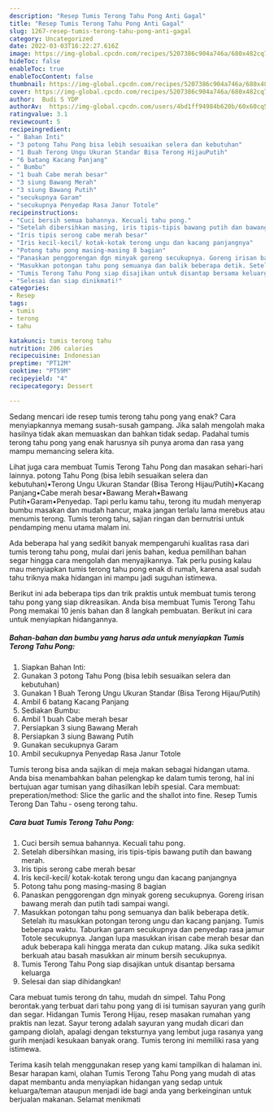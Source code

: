 ```yaml
---
description: "Resep Tumis Terong Tahu Pong Anti Gagal"
title: "Resep Tumis Terong Tahu Pong Anti Gagal"
slug: 1267-resep-tumis-terong-tahu-pong-anti-gagal
category: Uncategorized
date: 2022-03-03T16:22:27.616Z
image: https://img-global.cpcdn.com/recipes/5207386c904a746a/680x482cq70/tumis-terong-tahu-pong-foto-resep-utama.jpg
hideToc: false
enableToc: true
enableTocContent: false
thumbnail: https://img-global.cpcdn.com/recipes/5207386c904a746a/680x482cq70/tumis-terong-tahu-pong-foto-resep-utama.jpg
cover: https://img-global.cpcdn.com/recipes/5207386c904a746a/680x482cq70/tumis-terong-tahu-pong-foto-resep-utama.jpg
author:  Budi S YDP
authorAv:  https://img-global.cpcdn.com/users/4bd1ff94984b620b/60x60cq50/avatar.jpg
ratingvalue: 3.1
reviewcount: 5
recipeingredient:
- " Bahan Inti"
- "3 potong Tahu Pong bisa lebih sesuaikan selera dan kebutuhan"
- "1 Buah Terong Ungu Ukuran Standar Bisa Terong HijauPutih"
- "6 batang Kacang Panjang"
- " Bumbu"
- "1 buah Cabe merah besar"
- "3 siung Bawang Merah"
- "3 siung Bawang Putih"
- "secukupnya Garam"
- "secukupnya Penyedap Rasa Janur Totole"
recipeinstructions:
- "Cuci bersih semua bahannya. Kecuali tahu pong."
- "Setelah dibersihkan masing, iris tipis-tipis bawang putih dan bawang merah."
- "Iris tipis serong cabe merah besar"
- "Iris kecil-kecil/ kotak-kotak terong ungu dan kacang panjangnya"
- "Potong tahu pong masing-masing 8 bagian"
- "Panaskan penggorengan dgn minyak goreng secukupnya. Goreng irisan bawang merah dan putih tadi sampai wangi."
- "Masukkan potongan tahu pong semuanya dan balik beberapa detik. Setelah itu masukkan potongan terong ungu dan kacang panjang. Tumis beberapa waktu. Taburkan garam secukupnya dan penyedap rasa jamur Totole secukupnya. Jangan lupa masukkan irisan cabe merah besar dan aduk beberapa kali hingga merata dan cukup matang. Jika suka sedikit berkuah atau basah masukkan air minum bersih secukupnya."
- "Tumis Terong Tahu Pong siap disajikan untuk disantap bersama keluarga"
- "Selesai dan siap dinikmati!"
categories:
- Resep
tags:
- tumis
- terong
- tahu

katakunci: tumis terong tahu 
nutrition: 206 calories
recipecuisine: Indonesian
preptime: "PT12M"
cooktime: "PT59M"
recipeyield: "4"
recipecategory: Dessert

---
```



Sedang mencari ide resep tumis terong tahu pong yang enak? Cara menyiapkannya memang susah-susah gampang. Jika salah mengolah maka hasilnya tidak akan memuaskan dan bahkan tidak sedap. Padahal tumis terong tahu pong yang enak harusnya sih punya aroma dan rasa yang mampu memancing selera kita.


Lihat juga cara membuat Tumis Terong Tahu Pong dan masakan sehari-hari lainnya. potong Tahu Pong (bisa lebih sesuaikan selera dan kebutuhan)•Terong Ungu Ukuran Standar (Bisa Terong Hijau/Putih)•Kacang Panjang•Cabe merah besar•Bawang Merah•Bawang Putih•Garam•Penyedap. Tapi perlu kamu tahu, terong itu mudah menyerap bumbu masakan dan mudah hancur, maka jangan terlalu lama merebus atau menumis terong. Tumis terong tahu, sajian ringan dan bernutrisi untuk pendamping menu utama malam ini.

Ada beberapa hal yang sedikit banyak mempengaruhi kualitas rasa dari tumis terong tahu pong, mulai dari jenis bahan, kedua pemilihan bahan segar hingga cara mengolah dan menyajikannya. Tak perlu pusing kalau mau menyiapkan tumis terong tahu pong enak di rumah, karena asal sudah tahu triknya maka hidangan ini mampu jadi suguhan istimewa.


Berikut ini ada beberapa tips dan trik praktis untuk membuat tumis terong tahu pong yang siap dikreasikan. Anda bisa membuat Tumis Terong Tahu Pong memakai 10 jenis bahan dan 8 langkah pembuatan. Berikut ini cara untuk menyiapkan hidangannya.

<!--inarticleads1-->

##### Bahan-bahan dan bumbu yang harus ada untuk menyiapkan Tumis Terong Tahu Pong:

1. Siapkan  Bahan Inti:
1. Gunakan 3 potong Tahu Pong (bisa lebih sesuaikan selera dan kebutuhan)
1. Gunakan 1 Buah Terong Ungu Ukuran Standar (Bisa Terong Hijau/Putih)
1. Ambil 6 batang Kacang Panjang
1. Sediakan  Bumbu:
1. Ambil 1 buah Cabe merah besar
1. Persiapkan 3 siung Bawang Merah
1. Persiapkan 3 siung Bawang Putih
1. Gunakan secukupnya Garam
1. Ambil secukupnya Penyedap Rasa Janur Totole


Tumis terong bisa anda sajikan di meja makan sebagai hidangan utama. Anda bisa menambahkan bahan pelengkap ke dalam tumis terong, hal ini bertujuan agar tumisan yang dihasilkan lebih spesial. Cara membuat: preperation/method: Slice the garlic and the shallot into fine. Resep Tumis Terong Dan Tahu - oseng terong tahu. 

<!--inarticleads2-->

##### Cara buat Tumis Terong Tahu Pong:

1. Cuci bersih semua bahannya. Kecuali tahu pong.
1. Setelah dibersihkan masing, iris tipis-tipis bawang putih dan bawang merah.
1. Iris tipis serong cabe merah besar
1. Iris kecil-kecil/ kotak-kotak terong ungu dan kacang panjangnya
1. Potong tahu pong masing-masing 8 bagian
1. Panaskan penggorengan dgn minyak goreng secukupnya. Goreng irisan bawang merah dan putih tadi sampai wangi.
1. Masukkan potongan tahu pong semuanya dan balik beberapa detik. Setelah itu masukkan potongan terong ungu dan kacang panjang. Tumis beberapa waktu. Taburkan garam secukupnya dan penyedap rasa jamur Totole secukupnya. Jangan lupa masukkan irisan cabe merah besar dan aduk beberapa kali hingga merata dan cukup matang. Jika suka sedikit berkuah atau basah masukkan air minum bersih secukupnya.
1. Tumis Terong Tahu Pong siap disajikan untuk disantap bersama keluarga
1. Selesai dan siap dihidangkan!

Cara mebuat tumis terong dn tahu, mudah dn simpel. Tahu Pong berontak.yang terbuat dari tahu pong yang di isi tumisan sayuran yang gurih dan segar. Hidangan Tumis Terong Hijau, resep masakan rumahan yang praktis nan lezat. Sayur terong adalah sayuran yang mudah dicari dan gampang diolah, apalagi dengan teksturnya yang lembut juga rasanya yang gurih menjadi kesukaan banyak orang. Tumis terong ini memiliki rasa yang istimewa. 

Terima kasih telah menggunakan resep yang kami tampilkan di halaman ini. Besar harapan kami, olahan Tumis Terong Tahu Pong yang mudah di atas dapat membantu anda menyiapkan hidangan yang sedap untuk keluarga/teman ataupun menjadi ide bagi anda yang berkeinginan untuk berjualan makanan. Selamat menikmati
